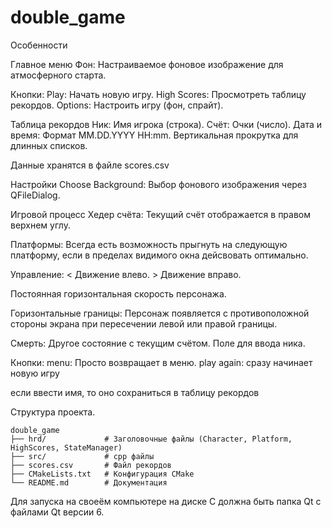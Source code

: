 # double_game

Особенности

Главное меню
Фон: Настраиваемое фоновое изображение для атмосферного старта.

Кнопки:
Play: Начать новую игру.
High Scores: Просмотреть таблицу рекордов.
Options: Настроить игру (фон, спрайт).

Таблица рекордов
Ник: Имя игрока (строка).
Счёт: Очки (число).
Дата и время: Формат MM.DD.YYYY HH:mm.
Вертикальная прокрутка для длинных списков.

Данные хранятся в файле scores.csv

Настройки
Choose Background: Выбор фонового изображения через QFileDialog.

Игровой процесс
Хедер счёта: Текущий счёт отображается в правом верхнем углу.

Платформы:
Всегда есть возможность прыгнуть на следующую платформу, если в пределах видимого окна дейсвовать оптимально.

Управление:
< Движение влево.
\> Движение вправо.

Постоянная горизонтальная скорость персонажа.

Горизонтальные границы:
Персонаж появляется с противоположной стороны экрана при пересечении левой или правой границы.

Смерть:
Другое состояние с текущим счётом.
Поле для ввода ника.

Кнопки:
menu: Просто возвращает в меню.
play again: сразу начинает новую игру

если ввести имя, то оно сохраниться в таблицу рекордов


Структура проекта.
```
double_game
├── hrd/             # Заголовочные файлы (Character, Platform, HighScores, StateManager)
├── src/             # cpp файлы
├── scores.csv       # Файл рекордов
├── CMakeLists.txt   # Конфигурация CMake
└── README.md        # Документация
```



Для запуска на своеём компьютере на диске C должна быть папка Qt с файлами Qt версии 6.
